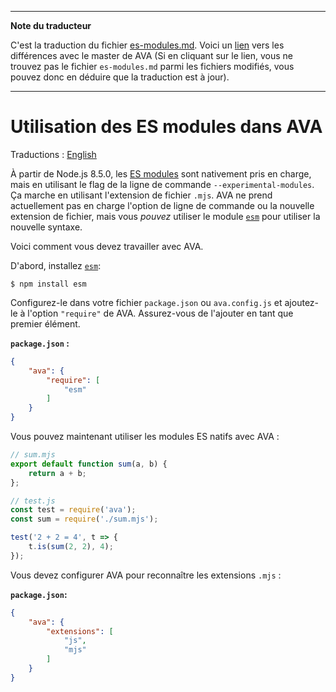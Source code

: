 ___
**Note du traducteur**

C'est la traduction du fichier [es-modules.md](https://github.com/avajs/ava/blob/master/docs/recipes/es-modules.md). Voici un [lien](https://github.com/avajs/ava/compare/79b2ea30c125f44e4d47bdafdeec351cddb5911a...master#diff-1da5d6bfe1c97b416498e18caafe90fc) vers les différences avec le master de AVA (Si en cliquant sur le lien, vous ne trouvez pas le fichier `es-modules.md` parmi les fichiers modifiés, vous pouvez donc en déduire que la traduction est à jour).
___
# Utilisation des ES modules dans AVA

Traductions : [English](https://github.com/avajs/ava/blob/master/docs/recipes/es-modules.md)

À partir de Node.js 8.5.0, les [ES modules](http://2ality.com/2017/09/native-esm-node.html) sont nativement pris en charge, mais en utilisant le flag de la ligne de commande `--experimental-modules`. Ça marche en utilisant l'extension de fichier `.mjs`. AVA ne prend actuellement pas en charge l'option de ligne de commande ou la nouvelle extension de fichier, mais vous *pouvez* utiliser le module [`esm`](https://github.com/standard-things/esm) pour utiliser la nouvelle syntaxe.

Voici comment vous devez travailler avec AVA.

D'abord, installez [`esm`](https://github.com/standard-things/esm):

```
$ npm install esm
```

Configurez-le dans votre fichier `package.json` ou `ava.config.js` et ajoutez-le à l'option `"require"` de AVA. Assurez-vous de l'ajouter en tant que premier élément.

**`package.json` :**

```json
{
	"ava": {
		"require": [
			"esm"
		]
	}
}
```

Vous pouvez maintenant utiliser les modules ES natifs avec AVA :

```js
// sum.mjs
export default function sum(a, b) {
	return a + b;
};
```

```js
// test.js
const test = require('ava');
const sum = require('./sum.mjs');

test('2 + 2 = 4', t => {
	t.is(sum(2, 2), 4);
});
```

Vous devez configurer AVA pour reconnaître les extensions `.mjs` :

**`package.json`:**

```json
{
	"ava": {
		"extensions": [
			"js",
			"mjs"
		]
	}
}
```
